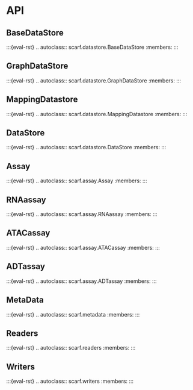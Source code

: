 # API

## BaseDataStore
:::{eval-rst}
.. autoclass:: scarf.datastore.BaseDataStore
    :members:
:::

## GraphDataStore
:::{eval-rst}
.. autoclass:: scarf.datastore.GraphDataStore
    :members:
:::

## MappingDatastore
:::{eval-rst}
.. autoclass:: scarf.datastore.MappingDatastore
    :members:
:::

## DataStore
:::{eval-rst}
.. autoclass:: scarf.datastore.DataStore
    :members:
:::

## Assay
:::{eval-rst}
.. autoclass:: scarf.assay.Assay
    :members:
:::

## RNAassay
:::{eval-rst}
.. autoclass:: scarf.assay.RNAassay
    :members:
:::

## ATACassay
:::{eval-rst}
.. autoclass:: scarf.assay.ATACassay
    :members:
:::

## ADTassay
:::{eval-rst}
.. autoclass:: scarf.assay.ADTassay
    :members:
:::

## MetaData
:::{eval-rst}
.. autoclass:: scarf.metadata
    :members:
:::

## Readers
:::{eval-rst}
.. autoclass:: scarf.readers
    :members:
:::

## Writers
:::{eval-rst}
.. autoclass:: scarf.writers
    :members:
:::
